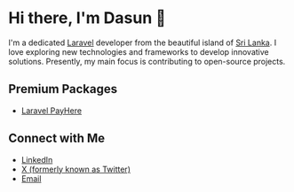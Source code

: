 # Hi there, I'm Dasun 👋

I'm a dedicated [Laravel](https://laravel.com/) developer from the beautiful island of [Sri Lanka](https://en.wikipedia.org/wiki/Sri_Lanka).  I love exploring new technologies and frameworks to develop innovative solutions. Presently, my main focus is contributing to open-source projects.

## Premium Packages
- [Laravel PayHere](https://laravel-payhere.com/)
## Connect with Me
- [LinkedIn](https://linkedin.com/in/dasundev)
- [X (formerly known as Twitter)](https://twitter.com/dasundev)
- [Email](mailto:hello@dasun.dev)
